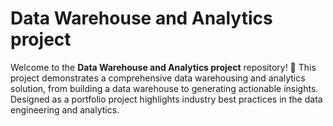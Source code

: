 # Data Warehouse and Analytics project

Welcome to the **Data Warehouse and Analytics project** repository! 🚀
This project demonstrates a comprehensive data warehousing and analytics solution, from building a data warehouse to generating actionable insights. Designed as a portfolio project
highlights industry best practices in the data engineering and analytics.
